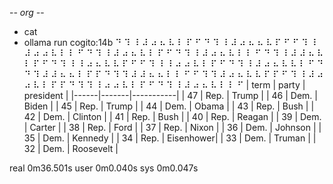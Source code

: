 -*- org -*-

+ cat
+ ollama run cogito:14b
⠙ ⠹ ⠸ ⠼ ⠴ ⠦ ⠧ ⠇ ⠏ ⠋ ⠙ ⠹ ⠸ ⠼ ⠴ ⠦ ⠦ ⠧ ⠏ ⠋ ⠋ ⠹ ⠸ ⠼ ⠴ ⠴ ⠧ ⠇ ⠇ ⠋ ⠙ ⠹ ⠸ ⠼ ⠴ ⠦ ⠧ ⠇ ⠏ ⠋ ⠙ ⠹ ⠸ ⠼ ⠴ ⠦ ⠧ ⠇ ⠇ ⠋ ⠙ ⠹ ⠸ ⠼ ⠼ ⠦ ⠧ ⠇ ⠏ ⠋ ⠙ ⠹ ⠸ ⠸ ⠴ ⠦ ⠧ ⠧ ⠏ ⠋ ⠋ ⠹ ⠸ ⠸ ⠴ ⠴ ⠧ ⠇ ⠏ ⠋ ⠙ ⠹ ⠸ ⠼ ⠴ ⠦ ⠧ ⠧ ⠇ ⠋ ⠙ ⠙ ⠹ ⠼ ⠼ ⠦ ⠦ ⠇ ⠏ ⠏ ⠙ ⠹ ⠹ ⠼ ⠼ ⠦ ⠦ ⠇ ⠇ ⠋ ⠋ ⠹ ⠹ ⠼ ⠴ ⠦ ⠧ ⠧ ⠏ ⠏ ⠋ ⠹ ⠸ ⠼ ⠴ ⠴ ⠧ ⠇ ⠏ ⠏ ⠙ ⠹ ⠹ ⠸ ⠴ ⠴ ⠧ ⠇ ⠏ ⠋ ⠙ ⠹ ⠸ ⠼ ⠴ ⠦ ⠧ ⠇ ⠇ ⠋ | term | party | president |
|------|-------|-----------|
| 47   | Rep.  | Trump     |
| 46   | Dem.  | Biden     |
| 45   | Rep.  | Trump     |
| 44   | Dem.  | Obama     |
| 43   | Rep.  | Bush      |
| 42   | Dem.  | Clinton   |
| 41   | Rep.  | Bush      |
| 40   | Rep.  | Reagan    |
| 39   | Dem.  | Carter    |
| 38   | Rep.  | Ford      |
| 37   | Rep.  | Nixon     |
| 36   | Dem.  | Johnson   |
| 35   | Dem.  | Kennedy   |
| 34   | Rep.  | Eisenhower|
| 33   | Dem.  | Truman    |
| 32   | Dem.  | Roosevelt |


real	0m36.501s
user	0m0.040s
sys	0m0.047s
